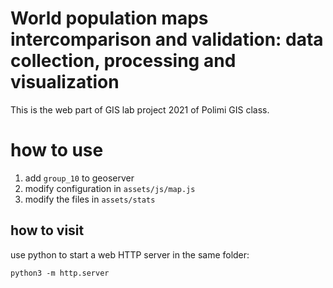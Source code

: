# World population maps intercomparison and validation: data collection, processing and visualization
This is the web part of GIS lab project 2021 of Polimi GIS class.

# how to use
1. add `group_10` to geoserver
2. modify configuration in `assets/js/map.js`
3. modify the files in `assets/stats`

## how to visit
use python to start a web HTTP server in the same folder:
```
python3 -m http.server
```